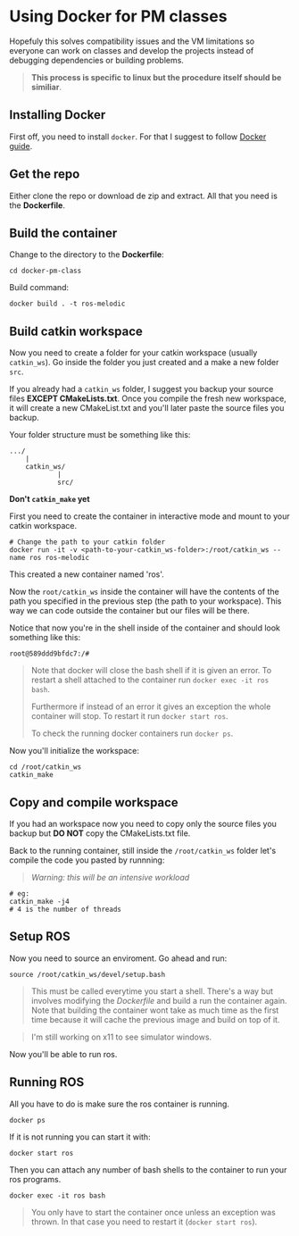 # Using Docker for PM classes
Hopefuly this solves compatibility issues and the VM limitations so everyone can work on classes and develop the projects instead of debugging dependencies or building problems.
>**This process is specific to linux but the procedure itself should be similiar**.
>
## Installing Docker
First off, you need to install `docker`. For that I suggest to follow [Docker guide](https://docs.docker.com/get-docker/).

## Get the repo
Either clone the repo or download de zip and extract. All that you need is the **Dockerfile**.

## Build the container
Change to the directory to the **Dockerfile**:
```
cd docker-pm-class
```
Build command:
```
docker build . -t ros-melodic
```

## Build catkin workspace
Now you need to create a folder for your catkin workspace (usually `catkin_ws`). Go inside the folder you just created and a make a new folder `src`.

If you already had a `catkin_ws` folder, I suggest you backup your source files **EXCEPT CMakeLists.txt**. Once you compile the fresh new workspace, it will create a new CMakeList.txt and you'll later paste the source files you backup.

Your folder structure must be something like this:
```
.../
    |
    catkin_ws/
            |
            src/
```
**Don't `catkin_make` yet**

First you need to create the container in interactive mode and mount to your catkin workspace.
```
# Change the path to your catkin folder
docker run -it -v <path-to-your-catkin_ws-folder>:/root/catkin_ws --name ros ros-melodic
```
This created a new container named 'ros'.

Now the `root/catkin_ws` inside the container will have the contents of the path you specified in the previous step (the path to your workspace). This way we can code outside the container but our files will be there.

Notice that now you're in the shell inside of the container and should look something like this:
```
root@589ddd9bfdc7:/# 
```
> Note that docker will close the bash shell if it is given an error. To restart a shell attached to the container run `docker exec -it ros bash`.
>
> Furthermore if instead of an error it gives an exception the whole container will stop. To restart it run `docker start ros`.
>
> To check the running docker containers run `docker ps`.
>
Now you'll initialize the workspace:
```
cd /root/catkin_ws
catkin_make
```
## Copy and compile workspace
If you had an workspace now you need to copy only the source files you backup but **DO NOT** copy the CMakeLists.txt file.

Back to the running container, still inside the `/root/catkin_ws` folder let's compile the code you pasted by runnning:

>_Warning: this will be an intensive workload_
>
```
# eg:
catkin_make -j4
# 4 is the number of threads
```
## Setup ROS
Now you need to source an enviroment.
Go ahead and run:
```
source /root/catkin_ws/devel/setup.bash
```
> This must be called everytime you start a shell. There's a way but involves modifying the _Dockerfile_ and build a run the container again. Note that building the container wont take as much time as the first time because it will cache the previous image and build on top of it.
>

> I'm still working on x11 to see simulator windows.
>
Now you'll be able to run ros.

## Running ROS
All you have to do is make sure the ros container is running.
```
docker ps
```
If it is not running you can start it with:
```
docker start ros
```
Then you can attach any number of bash shells to the container to run your ros programs.
```
docker exec -it ros bash
```
> You only have to start the container once unless an exception was thrown. In that case you need to restart it (`docker start ros`).
>

